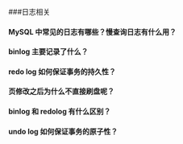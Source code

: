 ###日志相关
#### MySQL 中常见的日志有哪些？慢查询日志有什么用？

#### binlog 主要记录了什么？

#### redo log 如何保证事务的持久性？

#### 页修改之后为什么不直接刷盘呢？

#### binlog 和 redolog 有什么区别？

#### undo log 如何保证事务的原子性？

